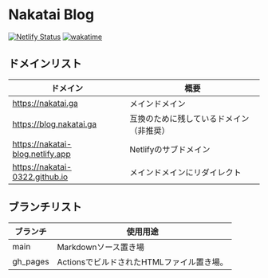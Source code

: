 # Nakatai Blog

[![Netlify Status](https://api.netlify.com/api/v1/badges/c4ef2306-a8e0-488c-b963-521f2e62c753/deploy-status)](https://app.netlify.com/sites/nakatai-blog/deploys)
[![wakatime](https://wakatime.com/badge/user/c9fbbcad-1b0d-4a00-b147-a687ce2b2ea1/project/2a767b01-c425-4816-8d44-af0a691275f9.svg)](https://wakatime.com/@Nakatai_0322/projects/hieektnvtz)

## ドメインリスト

| ドメイン                               | 概要                   |
| ---------------------------------- | -------------------- |
| <https://nakatai.ga>               | メインドメイン              |
| <https://blog.nakatai.ga>          | 互換のために残しているドメイン（非推奨） |
| <https://nakatai-blog.netlify.app> | Netlifyのサブドメイン       |
| <https://nakatai-0322.github.io>   | メインドメインにリダイレクト       |

## ブランチリスト

| ブランチ     | 使用用途                       |
| -------- | -------------------------- |
| main     | Markdownソース置き場             |
| gh_pages | ActionsでビルドされたHTMLファイル置き場。 |
